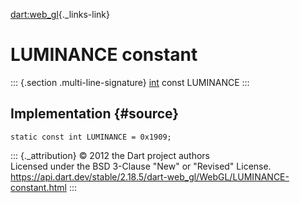 [dart:web\_gl](../../dart-web_gl/dart-web_gl-library){._links-link}

LUMINANCE constant
==================

::: {.section .multi-line-signature}
[int](../../dart-core/int-class) const LUMINANCE
:::

Implementation {#source}
--------------

``` {.language-dart data-language="dart"}
static const int LUMINANCE = 0x1909;
```

::: {._attribution}
© 2012 the Dart project authors\
Licensed under the BSD 3-Clause \"New\" or \"Revised\" License.\
<https://api.dart.dev/stable/2.18.5/dart-web_gl/WebGL/LUMINANCE-constant.html>
:::
